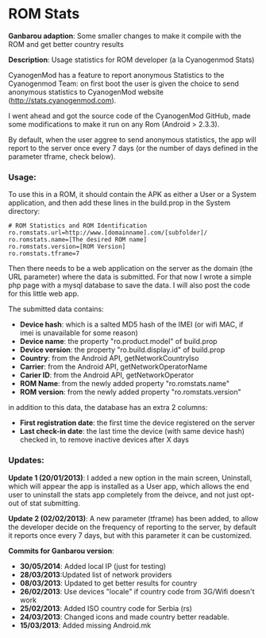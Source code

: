 ROM Stats
=========

**Ganbarou adaption**: Some smaller changes to make it compile with the ROM and get better country results

**Description**: Usage statistics for ROM developer (a la Cyanogenmod Stats)

CyanogenMod has a feature to report anonymous Statistics to the Cyanogenmod Team: on first boot the user is given the choice to send anonymous statistics to CyanogenMod website (http://stats.cyanogenmod.com).

I went ahead and got the source code of the CyanogenMod GitHub, made some modifications to make it run on any Rom (Android > 2.3.3).

By default, when the user aggree to send anonymous statistics, the app will report to the server once every 7 days (or the number of days defined in the parameter tframe, check below).

### Usage:
To use this in a ROM, it should contain the APK as either a User or a System application, and then add these lines in the build.prop in the System directory:

	# ROM Statistics and ROM Identification
	ro.romstats.url=http://www.[domainname].com/[subfolder]/
	ro.romstats.name=[The desired ROM name]
	ro.romstats.version=[ROM Version]
	ro.romstats.tframe=7

Then there needs to be a web application on the server as the domain (the URL parameter) where the data is submitted. For that now I wrote a simple php page with a mysql database to save the data. I will also post the code for this little web app.

The submitted data contains:
* **Device hash**: which is a salted MD5 hash of the IMEI (or wifi MAC, if imei is unavailable for some reason)
* **Device name**: the property "ro.product.model" of build.prop
* **Device version**: the property "ro.build.display.id" of build.prop
* **Country**: from the Android API, getNetworkCountryIso
* **Carrier**: from the Android API, getNetworkOperatorName
* **Carier ID**: from the Android API, getNetworkOperator
* **ROM Name**: from the newly added property "ro.romstats.name"
* **ROM version**: from the newly added property "ro.romstats.version"

in addition to this data, the database has an extra 2 columns:
* **First registration date**: the first time the device registered on the server
* **Last check-in date**: the last time the device (with same device hash) checked in, to remove inactive devices after X days

### Updates:
**Update 1 (20/01/2013)**:
I added a new option in the main screen, Uninstall, which will appear the app is installed as a User app, which allows the end user to uninstall the stats app completely from the deivce, and not just opt-out of stat submitting.

**Update 2 (02/02/2013)**:
A new parameter (tframe) has been added, to allow the developer decide on the frequency of reporting to the server, by default it reports once every 7 days, but with this parameter it can be customized.

**Commits for Ganbarou version**:

* **30/05/2014**: Added local IP (just for testing)
* **28/03/2013**:Updated list of network providers
* **08/03/2013**: Updated to get better results for country 
* **26/02/2013**: Use devices "locale" if country code from 3G/Wifi doesn't work
* **25/02/2013**: Added ISO country code for Serbia (rs)
* **24/03/2013**: Changed icons and made country better readable.
* **15/03/2013**: Added missing Android.mk
